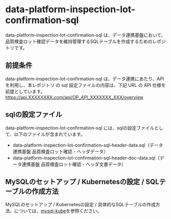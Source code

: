 # data-platform-inspection-lot-confirmation-sql

data-platform-inspection-lot-confirmation-sql は、データ連携基盤において、品質検査ロット確認データを維持管理するSQLテーブルを作成するためのレポジトリです。 

## 前提条件  
data-platform-inspection-lot-confirmation-sql は、データ連携にあたり、API を利用し、本レポジトリ の sql 設定ファイルの内容は、下記 URL の API 仕様を前提としています。  
https://api.XXXXXXXX.com/api/OP_API_XXXXXXX_XXX/overview  

## sqlの設定ファイル

data-platform-inspection-lot-confirmation-sql には、sqlの設定ファイルとして、以下のファイルが含まれています。  

* data-platform-inspection-lot-confirmation-sql-header-data.sql（データ連携基盤 品質検査ロット確認 - ヘッダデータ）
* data-platform-inspection-lot-confirmation-sql-header-doc-data.sql（データ連携基盤 品質検査ロット確認 - ヘッダ文書データ）

## MySQLのセットアップ / Kubernetesの設定 / SQLテーブルの作成方法

MySQLのセットアップ / Kubernetesの設定 / 具体的なSQLテーブルの作成方法、については、[mysql-kube](https://github.com/latonaio/mysql-kube)を参照ください。
